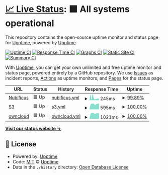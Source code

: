 # [📈 Live Status](https://uptime.nbfc.io): <!--live status--> **🟩 All systems operational**

This repository contains the open-source uptime monitor and status page for [Upptime](https://upptime.js.org), powered by [Upptime](https://github.com/upptime/upptime).

[![Uptime CI](https://github.com/nubificus/uptime/workflows/Uptime%20CI/badge.svg)](https://github.com/nubificus/uptime/actions?query=workflow%3A%22Uptime+CI%22)
[![Response Time CI](https://github.com/nubificus/uptime/workflows/Response%20Time%20CI/badge.svg)](https://github.com/nubificus/uptime/actions?query=workflow%3A%22Response+Time+CI%22)
[![Graphs CI](https://github.com/nubificus/uptime/workflows/Graphs%20CI/badge.svg)](https://github.com/nubificus/uptime/actions?query=workflow%3A%22Graphs+CI%22)
[![Static Site CI](https://github.com/nubificus/uptime/workflows/Static%20Site%20CI/badge.svg)](https://github.com/nubificus/uptime/actions?query=workflow%3A%22Static+Site+CI%22)
[![Summary CI](https://github.com/nubificus/uptime/workflows/Summary%20CI/badge.svg)](https://github.com/nubificus/uptime/actions?query=workflow%3A%22Summary+CI%22)

With [Upptime](https://upptime.js.org), you can get your own unlimited and free uptime monitor and status page, powered entirely by a GitHub repository. We use [Issues](https://github.com/upptime/upptime/issues) as incident reports, [Actions](https://github.com/nubificus/uptime/actions) as uptime monitors, and [Pages](https://uptime.nbfc.io) for the status page.

<!--start: status pages-->
<!-- This summary is generated by Upptime (https://github.com/upptime/upptime) -->
<!-- Do not edit this manually, your changes will be overwritten -->
<!-- prettier-ignore -->
| URL | Status | History | Response Time | Uptime |
| --- | ------ | ------- | ------------- | ------ |
| <img alt="" src="https://icons.duckduckgo.com/ip3/nubificus.co.uk.ico" height="13"> [Nubificus](https://nubificus.co.uk) | 🟩 Up | [nubificus.yml](https://github.com/nubificus/uptime/commits/HEAD/history/nubificus.yml) | <details><summary><img alt="Response time graph" src="./graphs/nubificus/response-time-week.png" height="20"> 245ms</summary><br><a href="https://uptime.nbfc.io/history/nubificus"><img alt="Response time 137" src="https://img.shields.io/endpoint?url=https%3A%2F%2Fraw.githubusercontent.com%2Fnubificus%2Fuptime%2FHEAD%2Fapi%2Fnubificus%2Fresponse-time.json"></a><br><a href="https://uptime.nbfc.io/history/nubificus"><img alt="24-hour response time 130" src="https://img.shields.io/endpoint?url=https%3A%2F%2Fraw.githubusercontent.com%2Fnubificus%2Fuptime%2FHEAD%2Fapi%2Fnubificus%2Fresponse-time-day.json"></a><br><a href="https://uptime.nbfc.io/history/nubificus"><img alt="7-day response time 245" src="https://img.shields.io/endpoint?url=https%3A%2F%2Fraw.githubusercontent.com%2Fnubificus%2Fuptime%2FHEAD%2Fapi%2Fnubificus%2Fresponse-time-week.json"></a><br><a href="https://uptime.nbfc.io/history/nubificus"><img alt="30-day response time 185" src="https://img.shields.io/endpoint?url=https%3A%2F%2Fraw.githubusercontent.com%2Fnubificus%2Fuptime%2FHEAD%2Fapi%2Fnubificus%2Fresponse-time-month.json"></a><br><a href="https://uptime.nbfc.io/history/nubificus"><img alt="1-year response time 137" src="https://img.shields.io/endpoint?url=https%3A%2F%2Fraw.githubusercontent.com%2Fnubificus%2Fuptime%2FHEAD%2Fapi%2Fnubificus%2Fresponse-time-year.json"></a></details> | <details><summary><a href="https://uptime.nbfc.io/history/nubificus">99.89%</a></summary><a href="https://uptime.nbfc.io/history/nubificus"><img alt="All-time uptime 99.99%" src="https://img.shields.io/endpoint?url=https%3A%2F%2Fraw.githubusercontent.com%2Fnubificus%2Fuptime%2FHEAD%2Fapi%2Fnubificus%2Fuptime.json"></a><br><a href="https://uptime.nbfc.io/history/nubificus"><img alt="24-hour uptime 100.00%" src="https://img.shields.io/endpoint?url=https%3A%2F%2Fraw.githubusercontent.com%2Fnubificus%2Fuptime%2FHEAD%2Fapi%2Fnubificus%2Fuptime-day.json"></a><br><a href="https://uptime.nbfc.io/history/nubificus"><img alt="7-day uptime 99.89%" src="https://img.shields.io/endpoint?url=https%3A%2F%2Fraw.githubusercontent.com%2Fnubificus%2Fuptime%2FHEAD%2Fapi%2Fnubificus%2Fuptime-week.json"></a><br><a href="https://uptime.nbfc.io/history/nubificus"><img alt="30-day uptime 99.93%" src="https://img.shields.io/endpoint?url=https%3A%2F%2Fraw.githubusercontent.com%2Fnubificus%2Fuptime%2FHEAD%2Fapi%2Fnubificus%2Fuptime-month.json"></a><br><a href="https://uptime.nbfc.io/history/nubificus"><img alt="1-year uptime 99.99%" src="https://img.shields.io/endpoint?url=https%3A%2F%2Fraw.githubusercontent.com%2Fnubificus%2Fuptime%2FHEAD%2Fapi%2Fnubificus%2Fuptime-year.json"></a></details>
| <img alt="" src="https://icons.duckduckgo.com/ip3/s3.nbfc.io.ico" height="13"> [S3](https://s3.nbfc.io) | 🟩 Up | [s3.yml](https://github.com/nubificus/uptime/commits/HEAD/history/s3.yml) | <details><summary><img alt="Response time graph" src="./graphs/s3/response-time-week.png" height="20"> 595ms</summary><br><a href="https://uptime.nbfc.io/history/s3"><img alt="Response time 585" src="https://img.shields.io/endpoint?url=https%3A%2F%2Fraw.githubusercontent.com%2Fnubificus%2Fuptime%2FHEAD%2Fapi%2Fs3%2Fresponse-time.json"></a><br><a href="https://uptime.nbfc.io/history/s3"><img alt="24-hour response time 565" src="https://img.shields.io/endpoint?url=https%3A%2F%2Fraw.githubusercontent.com%2Fnubificus%2Fuptime%2FHEAD%2Fapi%2Fs3%2Fresponse-time-day.json"></a><br><a href="https://uptime.nbfc.io/history/s3"><img alt="7-day response time 595" src="https://img.shields.io/endpoint?url=https%3A%2F%2Fraw.githubusercontent.com%2Fnubificus%2Fuptime%2FHEAD%2Fapi%2Fs3%2Fresponse-time-week.json"></a><br><a href="https://uptime.nbfc.io/history/s3"><img alt="30-day response time 571" src="https://img.shields.io/endpoint?url=https%3A%2F%2Fraw.githubusercontent.com%2Fnubificus%2Fuptime%2FHEAD%2Fapi%2Fs3%2Fresponse-time-month.json"></a><br><a href="https://uptime.nbfc.io/history/s3"><img alt="1-year response time 585" src="https://img.shields.io/endpoint?url=https%3A%2F%2Fraw.githubusercontent.com%2Fnubificus%2Fuptime%2FHEAD%2Fapi%2Fs3%2Fresponse-time-year.json"></a></details> | <details><summary><a href="https://uptime.nbfc.io/history/s3">100.00%</a></summary><a href="https://uptime.nbfc.io/history/s3"><img alt="All-time uptime 29.30%" src="https://img.shields.io/endpoint?url=https%3A%2F%2Fraw.githubusercontent.com%2Fnubificus%2Fuptime%2FHEAD%2Fapi%2Fs3%2Fuptime.json"></a><br><a href="https://uptime.nbfc.io/history/s3"><img alt="24-hour uptime 100.00%" src="https://img.shields.io/endpoint?url=https%3A%2F%2Fraw.githubusercontent.com%2Fnubificus%2Fuptime%2FHEAD%2Fapi%2Fs3%2Fuptime-day.json"></a><br><a href="https://uptime.nbfc.io/history/s3"><img alt="7-day uptime 100.00%" src="https://img.shields.io/endpoint?url=https%3A%2F%2Fraw.githubusercontent.com%2Fnubificus%2Fuptime%2FHEAD%2Fapi%2Fs3%2Fuptime-week.json"></a><br><a href="https://uptime.nbfc.io/history/s3"><img alt="30-day uptime 99.98%" src="https://img.shields.io/endpoint?url=https%3A%2F%2Fraw.githubusercontent.com%2Fnubificus%2Fuptime%2FHEAD%2Fapi%2Fs3%2Fuptime-month.json"></a><br><a href="https://uptime.nbfc.io/history/s3"><img alt="1-year uptime 29.30%" src="https://img.shields.io/endpoint?url=https%3A%2F%2Fraw.githubusercontent.com%2Fnubificus%2Fuptime%2FHEAD%2Fapi%2Fs3%2Fuptime-year.json"></a></details>
| <img alt="" src="https://icons.duckduckgo.com/ip3/owncloud.nbfc.io.ico" height="13"> [owncloud](https://owncloud.nbfc.io) | 🟩 Up | [owncloud.yml](https://github.com/nubificus/uptime/commits/HEAD/history/owncloud.yml) | <details><summary><img alt="Response time graph" src="./graphs/owncloud/response-time-week.png" height="20"> 1021ms</summary><br><a href="https://uptime.nbfc.io/history/owncloud"><img alt="Response time 935" src="https://img.shields.io/endpoint?url=https%3A%2F%2Fraw.githubusercontent.com%2Fnubificus%2Fuptime%2FHEAD%2Fapi%2Fowncloud%2Fresponse-time.json"></a><br><a href="https://uptime.nbfc.io/history/owncloud"><img alt="24-hour response time 906" src="https://img.shields.io/endpoint?url=https%3A%2F%2Fraw.githubusercontent.com%2Fnubificus%2Fuptime%2FHEAD%2Fapi%2Fowncloud%2Fresponse-time-day.json"></a><br><a href="https://uptime.nbfc.io/history/owncloud"><img alt="7-day response time 1021" src="https://img.shields.io/endpoint?url=https%3A%2F%2Fraw.githubusercontent.com%2Fnubificus%2Fuptime%2FHEAD%2Fapi%2Fowncloud%2Fresponse-time-week.json"></a><br><a href="https://uptime.nbfc.io/history/owncloud"><img alt="30-day response time 989" src="https://img.shields.io/endpoint?url=https%3A%2F%2Fraw.githubusercontent.com%2Fnubificus%2Fuptime%2FHEAD%2Fapi%2Fowncloud%2Fresponse-time-month.json"></a><br><a href="https://uptime.nbfc.io/history/owncloud"><img alt="1-year response time 935" src="https://img.shields.io/endpoint?url=https%3A%2F%2Fraw.githubusercontent.com%2Fnubificus%2Fuptime%2FHEAD%2Fapi%2Fowncloud%2Fresponse-time-year.json"></a></details> | <details><summary><a href="https://uptime.nbfc.io/history/owncloud">100.00%</a></summary><a href="https://uptime.nbfc.io/history/owncloud"><img alt="All-time uptime 23.21%" src="https://img.shields.io/endpoint?url=https%3A%2F%2Fraw.githubusercontent.com%2Fnubificus%2Fuptime%2FHEAD%2Fapi%2Fowncloud%2Fuptime.json"></a><br><a href="https://uptime.nbfc.io/history/owncloud"><img alt="24-hour uptime 100.00%" src="https://img.shields.io/endpoint?url=https%3A%2F%2Fraw.githubusercontent.com%2Fnubificus%2Fuptime%2FHEAD%2Fapi%2Fowncloud%2Fuptime-day.json"></a><br><a href="https://uptime.nbfc.io/history/owncloud"><img alt="7-day uptime 100.00%" src="https://img.shields.io/endpoint?url=https%3A%2F%2Fraw.githubusercontent.com%2Fnubificus%2Fuptime%2FHEAD%2Fapi%2Fowncloud%2Fuptime-week.json"></a><br><a href="https://uptime.nbfc.io/history/owncloud"><img alt="30-day uptime 100.00%" src="https://img.shields.io/endpoint?url=https%3A%2F%2Fraw.githubusercontent.com%2Fnubificus%2Fuptime%2FHEAD%2Fapi%2Fowncloud%2Fuptime-month.json"></a><br><a href="https://uptime.nbfc.io/history/owncloud"><img alt="1-year uptime 23.21%" src="https://img.shields.io/endpoint?url=https%3A%2F%2Fraw.githubusercontent.com%2Fnubificus%2Fuptime%2FHEAD%2Fapi%2Fowncloud%2Fuptime-year.json"></a></details>

<!--end: status pages-->

[**Visit our status website →**](https://uptime.nbfc.io)

## 📄 License

- Powered by: [Upptime](https://github.com/upptime/upptime)
- Code: [MIT](./LICENSE) © [Upptime](https://upptime.js.org)
- Data in the `./history` directory: [Open Database License](https://opendatacommons.org/licenses/odbl/1-0/)
